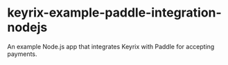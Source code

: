 # keyrix-example-paddle-integration-nodejs
An example Node.js app that integrates Keyrix with Paddle for accepting payments.
